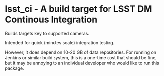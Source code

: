 # lsst_ci - A build target for LSST DM Continous Integration

Builds targets key to supported cameras.

Intended for quick (minutes scale) integration testing.

However, it does depend on 10-20 GB of data repositories.  For running on Jenkins or similar build system, this is a one-time cost that should be fine, but it may be annoying to an individual developer who would like to run this package.
